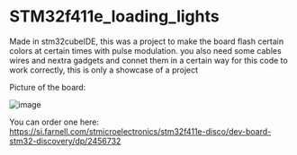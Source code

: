 # STM32f411e_loading_lights

Made in stm32cubeIDE, this was a project to make the board flash certain colors at certain times with pulse modulation. 
you also need some cables wires and nextra gadgets and connet them in a certain way for this code to work correctly, this is only a showcase of a project

Picture of the board:

![image](https://github.com/zanivanusa/STM32f411e_loading_lights/assets/60394411/7ea450dd-b904-475c-b8b1-f75e8123a2d3)

You can order one here:
https://si.farnell.com/stmicroelectronics/stm32f411e-disco/dev-board-stm32-discovery/dp/2456732
